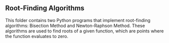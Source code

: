## Root-Finding Algorithms 

This folder contains two Python programs that implement root-finding algorithms: Bisection Method and Newton-Raphson Method. These algorithms are used to find roots of a given function, which are points where the function evaluates to zero.
